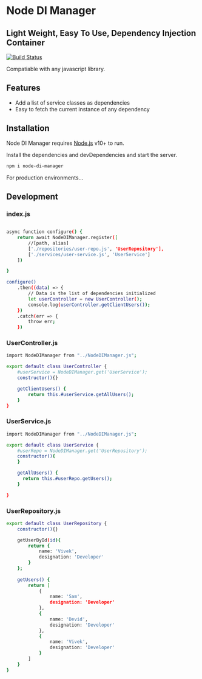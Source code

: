 # Node DI Manager
## Light Weight, Easy To Use, Dependency Injection Container

[![Build Status](https://travis-ci.org/joemccann/dillinger.svg?branch=master)](https://travis-ci.org/joemccann/dillinger)

Compatiable with any javascript library.

## Features

- Add a list of service classes as dependencies
- Easy to fetch the current instance of any dependency


## Installation

Node DI Manager requires [Node.js](https://nodejs.org/) v10+ to run.

Install the dependencies and devDependencies and start the server.

```sh
npm i node-di-manager
```

For production environments...

## Development
### index.js
```sh

async function configure() {
    return await NodeDIManager.register([
        //[path, alias]
        ['./repositories/user-repo.js', 'UserRepository'],
        ['./services/user-service.js', 'UserService']
    ])

}

configure()
    .then((data) => {
        // Data is the list of dependencies initialized
        let userController = new UserController();
        console.log(userController.getClientUsers());
    })
    .catch(err => {
        throw err;
    })
```
### UserController.js
```sh
import NodeDIManager from "../NodeDIManager.js";

export default class UserController {
    #userService = NodeDIManager.get('UserService');
    constructor(){}

    getClientUsers() {
        return this.#userService.getAllUsers();
    }
}
```

### UserService.js
```sh
import NodeDIManager from "../NodeDIManager.js";

export default class UserService {
    #userRepo = NodeDIManager.get('UserRepository');
    constructor(){
    }

    getAllUsers() {
      return this.#userRepo.getUsers();
    }

}
```

### UserRepository.js
```sh
export default class UserRepository {
    constructor(){}

    getUserById(id){
        return {
            name: 'Vivek',
            designation: 'Developer'
        }
    };
    
    getUsers() {
        return [
            {
                name: 'Sam',
                designation: 'Developer'
            },
            {
                name: 'Devid',
                designation: 'Developer'
            },
            {
                name: 'Vivek',
                designation: 'Developer'
            }
        ]
    }
}
```

